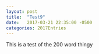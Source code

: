 ```yaml
---
layout: post
title:  "Test9"
date:   2017-03-21 22:35:00 -0500
categories: 2017Entries
---
```

This is a test of the 200 word thingy


